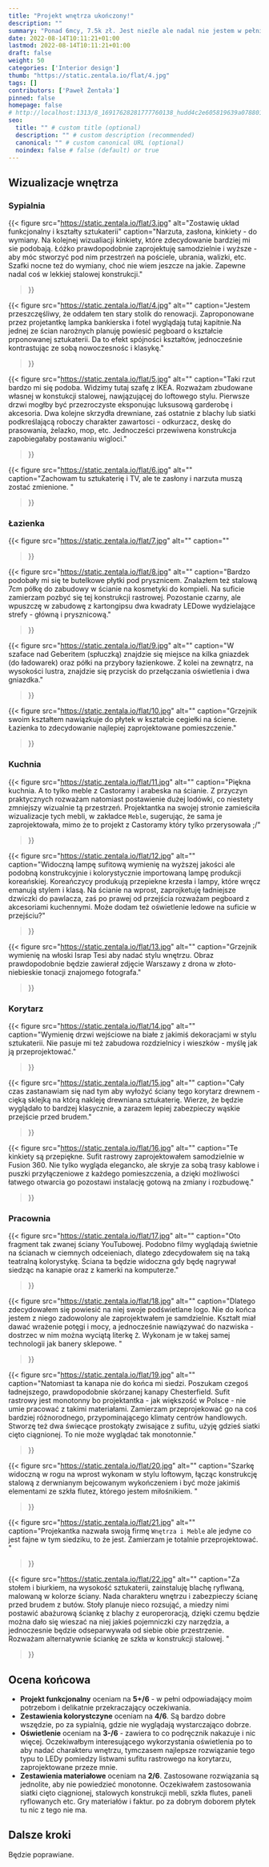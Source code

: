 ```yaml
---
title: "Projekt wnętrza ukończony!"
description: ""
summary: "Ponad 6mcy, 7.5k zł. Jest nieźle ale nadal nie jestem w pełni zadowolony. Będą modyfikacje. Tymczasem przedstawiam i recenzuję wizualizacje mieszkania."
date: 2022-08-14T10:11:21+01:00
lastmod: 2022-08-14T10:11:21+01:00
draft: false
weight: 50
categories: ['Interior design']
thumb: "https://static.zentala.io/flat/4.jpg"
tags: []
contributors: ['Paweł Żentała']
pinned: false
homepage: false
# http://localhost:1313/8_16917628281777760138_hudd4c2e605819639a0788014b2452f048_0_746a42a5b4aad78e8d819b2964c865c8.webp
seo:
  title: "" # custom title (optional)
  description: "" # custom description (recommended)
  canonical: "" # custom canonical URL (optional)
  noindex: false # false (default) or true
---
```


## Wizualizacje wnętrza



### Sypialnia
{{< figure
  src="https://static.zentala.io/flat/3.jpg"
  alt="Zostawię układ funkcjonalny i kształty sztukaterii"
  caption="Narzuta, zasłona, kinkiety - do wymiany. Na kolejnej wizualiacji kinkiety, które zdecydowanie bardziej mi sie podobają. Łóżko prawdopodobnie zaprojektuję samodzielnie i wyższe - aby móc stworzyć pod nim przestrzeń na pościele, ubrania, walizki, etc. Szafki nocne też do wymiany, choć nie wiem jeszcze na jakie. Zapewne nadal coś w lekkiej stalowej konstrukcji."
>}}

{{< figure
  src="https://static.zentala.io/flat/4.jpg"
  alt=""
  caption="Jestem przeszczęśliwy, że oddałem ten stary stolik do renowacji. Zaproponowane przez projetantkę lampka bankierska i fotel wyglądają tutaj kapitnie.Na jednej ze ścian narożnych planuję powiesić pegboard o kształcie prponowanej sztukaterii. Da to efekt spójności kształtów, jednocześnie kontrastując ze sobą nowoczesnośc i klasykę."
>}}

{{< figure
  src="https://static.zentala.io/flat/5.jpg"
  alt=""
  caption="Taki rzut bardzo mi się podoba. Widzimy tutaj szafę z IKEA. Rozważam zbudowane własnej w konstukcji stalowej, nawjązującej do loftowego stylu. Pierwsze drzwi mogłby być przezroczyste eksponując luksusową garderobę i akcesoria. Dwa kolejne skrzydła drewniane, zaś ostatnie z blachy lub siatki podkreślającą roboczy charakter zawartosci - odkurzacz, deskę do prasowania, żelazko, mop, etc. Jednocześci przewiwena konstrukcja zapobiegałaby postawaniu wigloci."
>}}

{{< figure
  src="https://static.zentala.io/flat/6.jpg"
  alt=""
  caption="Zachowam tu sztukaterię i TV, ale te zasłony i narzuta muszą zostać zmienione. "
>}}

### Łazienka

{{< figure
  src="https://static.zentala.io/flat/7.jpg"
  alt=""
  caption=""
>}}

{{< figure
  src="https://static.zentala.io/flat/8.jpg"
  alt=""
  caption="Bardzo podobały mi się te butelkowe płytki pod prysznicem. Znalazłem też stalową 7cm półkę do zabudowy w ścianie na kosmetyki do kompieli. Na suficie zamierzam pozbyć się tej konstrukcji rastrowej. Pozostanie czarny, ale wpuszczę w zabudowę z kartongipsu dwa kwadraty LEDowe wydzielające strefy - główną i prysznicową."
>}}

{{< figure
  src="https://static.zentala.io/flat/9.jpg"
  alt=""
  caption="W szaface nad Geberitem (spłuczką) znajdzie się miejsce na kilka gniazdek (do ładowarek) oraz półki na przybory łazienkowe. Z kolei na zewnątrz, na wysokości lustra, znajdzie się przycisk do przełączania oświetlenia i dwa gniazdka."
>}}

{{< figure
  src="https://static.zentala.io/flat/10.jpg"
  alt=""
  caption="Grzejnik swoim kształtem nawiązkuje do płytek w kształcie cegiełki na ściene. Łazienka to zdecydowanie najlepiej zaprojektowane pomieszczenie."
>}}

### Kuchnia

{{< figure
  src="https://static.zentala.io/flat/11.jpg"
  alt=""
  caption="Piękna kuchnia. A to tylko meble z Castoramy i arabeska na ścianie. Z przyczyn praktycznych rozważam natomiast postawienie dużej lodówki, co niestety zmniejszy wizualnie tą przestrzeń. Projektantka na swojej stronie zamieściła wizualizacje tych mebli, w zakładce `Meble`, sugerując, że sama je zaprojektowała, mimo że to projekt z Castoramy który tylko przerysowała ;/"
>}}

{{< figure
  src="https://static.zentala.io/flat/12.jpg"
  alt=""
  caption="Widoczną lampę sufitową wymienię na wyższej jakości ale podobną konstrukcyjnie i kolorystycznie importowaną lampę produkcji koreańskiej. Koreańczycy produkują przepiekne krzesła i lampy, które wręcz emanują stylem i klasą. Na ścianie na wprost, zaprojketuję ładniejsze dzwiczki do pawlacza, zaś po prawej od przejścia rozważam pegboard z akcesoriami kuchennymi. Może dodam też oświetlenie ledowe na suficie w przejściu?"
>}}

{{< figure
  src="https://static.zentala.io/flat/13.jpg"
  alt=""
  caption="Grzejnik wymienię na włoski Israp Tesi aby nadać stylu wnętrzu. Obraz prawdopodobnie będzie zawierał zdjęcie Warszawy z drona  w złoto-niebieskie tonacji znajomego fotografa."
>}}

### Korytarz



{{< figure
  src="https://static.zentala.io/flat/14.jpg"
  alt=""
  caption="Wymienię drzwi wejściowe na białe z jakimiś dekoracjami w stylu sztukaterii. Nie pasuje mi też zabudowa rozdzielnicy i wieszków - myślę jak ją przeprojektować."
>}}

{{< figure
  src="https://static.zentala.io/flat/15.jpg"
  alt=""
  caption="Cały czas zastanawiam się nad tym aby wyłożyć ściany tego korytarz drewnem - cięką sklejką na którą nakleję drewniana sztukaterię. Wierze, że będzie wyglądało to bardzej klasycznie, a zarazem lepiej zabezpieczy wąskie przejście przed brudem."
>}}

{{< figure
  src="https://static.zentala.io/flat/16.jpg"
  alt=""
  caption="Te kinkiety są przepiękne. Sufit rastrowy zaprojektowałem samodzielnie w Fusion 360. Nie tylko wygląda elegancko, ale skryje za sobą trasy kablowe i puszki przyłączeniowe z każdego pomieszczenia, a dzięki możliwości łatwego otwarcia go pozostawi instalację gotową na zmiany i rozbudowę."
>}}

### Pracownia

{{< figure
  src="https://static.zentala.io/flat/17.jpg"
  alt=""
  caption="Oto fragment tak zwanej ściany YouTubowej. Podobno filmy wyglądają świetnie na ścianach w ciemnych odceieniach, dlatego zdecydowałem się na taką teatralną kolorystykę. Ściana ta będzie widoczna gdy będę nagrywał siedząc na kanapie oraz z kamerki na komputerze."
>}}

{{< figure
  src="https://static.zentala.io/flat/18.jpg"
  alt=""
  caption="Dlatego zdecydowałem się powiesić na niej swoje podświetlane logo. Nie do końca jestem z niego zadowolony ale zaprojektwałem je samdzielnie. Kształt miał dawać wrażenie potęgi i mocy, a jednocześnie nawiązywać do nazwiska - dostrzec w nim można wyciątą literkę `Ż`. Wykonam je w takej samej technologii jak banery sklepowe. "
>}}

{{< figure
  src="https://static.zentala.io/flat/19.jpg"
  alt=""
  caption="Natomiast ta kanapa nie do końca mi siedzi. Poszukam czegoś ładnejszego, prawdopodobnie skórzanej kanapy Chesterfield. Sufit rastrowy jest monotonny bo projektantka - jak większość w Polsce - nie umie pracować z takimi materiałami. Zamierzam przeprojekować go na coś bardziej różnorodnego, przypominającego klimaty centrów handlowych. Stworzę też dwa świecące prostokąty zwisające z sufitu, użyję gdzieś siatki cięto ciągnionej. To nie może wyglądać tak monotonnie."
>}}

{{< figure
  src="https://static.zentala.io/flat/20.jpg"
  alt=""
  caption="Szarkę widoczną w rogu na wprost wykonam w stylu loftowym, łącząc konstrukcję stalową z derwnianym bejcowanym wykończeniem i być może jakimiś elementami ze szkła flutez, którego jestem miłośnikiem.  "
>}}

{{< figure
  src="https://static.zentala.io/flat/21.jpg"
  alt=""
  caption="Projekantka nazwała swoją firmę `Wnętrza i Meble` ale jedyne co jest fajne w tym siedziku, to że jest. Zamierzam je totalnie przeprojektować.  "
>}}

{{< figure
  src="https://static.zentala.io/flat/22.jpg"
  alt=""
  caption="Za stołem i biurkiem, na wysokość sztukaterii, zainstaluję blachę ryflwaną, malowaną w kolorze ściany. Nada charakteru wnętrzu i zabezpieczy ścianę przed brudem z butów. Stoły planuje nieco rozsująć, a miedzy nimi postawić abażurową ściankę z blachy z europeroracją, dzięki czemu będzie można dało się wieszać na niej jakieś pojemniczki czy narzędzia, a jednoczesnie będzie odseparwywała od siebie obie przestrzenie. Rozważam alternatywnie ściankę ze szkła w konstrukcji stalowej. "
>}}




## Ocena końcowa

* **Projekt funkcjonalny** oceniam na **5+/6** - w pełni odpowiadający moim potrzebom i delikatnie przekraczający oczekiwania.
* **Zestawienia kolorystczyne** oceniam na **4/6**. Są bardzo dobre wszędzie, po za sypialnią, gdzie nie wyglądają wystarczająco dobrze.
* **Oświetlenie** oceniam na **3-/6** - zawiera to co podręcznik nakazuje i nic więcej. Oczekiwałbym interesującego wykorzystania oświetlenia po to aby nadać charakteru wnętrzu, tymczasem najlepsze rozwiązanie tego typu to LEDy pomiedzy listwami sufitu rastrowego na korytarzu, zaprojektowane przeze mnie.
* **Zestawienia materiałowe** oceniam na **2/6**. Zastosowane rozwiązania są jednolite, aby nie powiedzieć monotonne. Oczekiwałem zastosowania siatki cięto ciągnionej, stalowych konstrukcji mebli, szkła flutes, paneli ryflowanych etc. Gry materiałów i faktur. po za dobrym doborem płytek tu nic z tego nie ma.

## Dalsze kroki

Będzie poprawiane.
